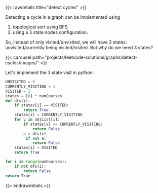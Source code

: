 {{< rawdetails title="detect cycles"  >}}

Detecting a cycle in a graph can be implemented using
1. topological sort using BFS
2. using a 3 state nodes configuration.


So, instead of only visited/unvisited, we will have 3 states: unvisited/currently being visited/visited.
But why do we need 3 states?




{{< carousel path="projects/leetcode-solutions/graphs/detect-cycles/images/" >}}


Let's implement the 3 state visit in python:


```python
UNVISITED = 0
CURRENTLY_VISITING = 1
VISITED = 2
states = [0] * numCourses
def dfs(i):
    if states[i] == VISITED:
        return True
    states[i] = CURRENTLY_VISITING
    for v in adjList[i]:
        if states[v] == CURRENTLY_VISITING:
            return False
        a = dfs(v)
         if not a:
            return False
    states[i] = VISITED
    return True

for i in range(numCourses):
    if not dfs(i):
        return False
return True
```


{{< endrawdetails >}}
